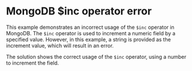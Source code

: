 # MongoDB $inc operator error
This example demonstrates an incorrect usage of the `$inc` operator in MongoDB.  The `$inc` operator is used to increment a numeric field by a specified value.  However, in this example, a string is provided as the increment value, which will result in an error.

The solution shows the correct usage of the `$inc` operator, using a number to increment the field.
